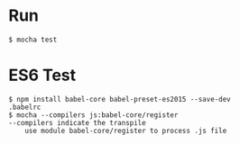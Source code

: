 # Run
    $ mocha test


# ES6 Test
    $ npm install babel-core babel-preset-es2015 --save-dev
    .babelrc
    $ mocha --compilers js:babel-core/register
    --compilers indicate the transpile 
        use module babel-core/register to process .js file
    